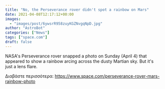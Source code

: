 ```yaml
---
title: "No, the Perseverance rover didn't spot a rainbow on Mars"
date: 2021-04-08T12:17:12+00:00
images:
  - "images/post/6ywsrR958zuyKGZNvgqNpD.jpg"
author: "AstroBot"
categories: ["News"]
tags: ["space.com"]
draft: false
---
```


NASA's Perseverance rover snapped a photo on Sunday (April 4) that appeared to show a rainbow arcing across the dusty Martian sky. But it's just a lens flare. 

Διαβάστε περισσότερα: https://www.space.com/perseverance-rover-mars-rainbow-photo
